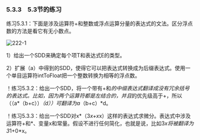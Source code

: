 ### 5.3.3　5.3节的练习

练习5.3.1：下面是涉及运算符+和整数或浮点运算分量的表达式的文法。区分浮点数的方法是看它有无小数点。

![222-1](../Images/image04333.jpeg)

1）给出一个SDD来确定每个项T和表达式E的类型。

2）扩展（a）中得到的SDD，使得它可以把表达式转换成为后缀表达式。使用一个单目运算符intToFloat把一个整数转换为相等的浮点数。

！练习5.3.2：给出一个SDD，将一个带有+和*的中缀表达式翻译成没有冗余括号的表达式。比如，因为两个运算符都是左结合的，并且*的优先级高于+，所以（（a*（b+c））*（d））可翻译为a*（b+c）*d。

！练习5.3.3：给出一个SDD对x*（3*x+x*x）这样的表达式求微分。表达式中涉及运算符+和*、变量x和常量。假设不进行任何简化，也就是说，比如3*x将被翻译为3*1+0*x。